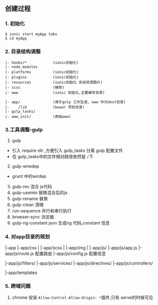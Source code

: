 ## 创建过程

### 1. 初始化

```
$ ionic start myApp tabs
$ cd myApp
```

### 2. 目录结构调整

```
|- hooks/*            (ionic初始化)
|- node_modules
|- platforms          (ionic初始化)
|- plugins            (ionic初始化)
|- resources          (ionic初始化 系统资源图片)
|- scss               (移除)
|- www                (ionic 初始化,主要编写目录)

|- app/               (用于gulp 工作生成, www 作为dest目录)
|-    /lib            (bower 项目目录)
|- gulp_tasks/
|- www_init/          (原始www)
```


### 3.工具调整-gulp

1. gulp 
  * 引入 require-dir ,方便引入 gulp_tasks 分离 gulp 配置文件
  * 在 gulp_tasks中的文件相对路径依然是 `/`下
2. gulp-wiredep
  * grunt 中的wirdep
3. gulp-rev 混合 js代码
4. gulp-usemin 替换混合后的js
5. gulp-rename 替换
6. gulp-clean 清理
7. run-sequence 并行和串行执行
8. browser-sync 浏览器
9. gulp-ng-constant json 生成ng 代码,constant 信息 


### 4. 对app目录的规划


|-app
|-app/css
|
|-app/scss
|
|-app/img
|
|-app/js/
|-app/js/app.js
|-app/js/route.js  配置路由
|-app/js/config.js 配置信息

|-app/js/filters/
|-app/js/services/
|-app/js/directives/
|-app/js/controllers/

|-app/templates


### 5. 跨域问题
1. chrome 安装 `Allow-Control-Allow-Origin: *`插件,只有 serve的时候可见


